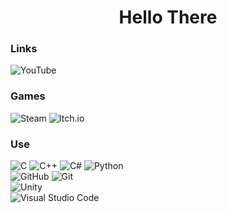<h1 align="center">Hello There</h1>


### Links
![YouTube](https://img.shields.io/badge/YouTube-%23FF0000.svg?style=for-the-badge&logo=YouTube&logoColor=white)</a>

### Games
![Steam](https://img.shields.io/badge/steam-%23000000.svg?style=for-the-badge&logo=steam&logoColor=white)
![Itch.io](https://img.shields.io/badge/Itch-%23FF0B34.svg?style=for-the-badge&logo=Itch.io&logoColor=white)

### Use
![C](https://img.shields.io/badge/C-00599C.svg?style=for-the-badge&logo=c&logoColor=white)</a>
![C++](https://img.shields.io/badge/C++-%2300599C.svg?style=for-the-badge&logo=c%2B%2B&logoColor=white)</a>
![C#](https://img.shields.io/badge/C%23-%23239120.svg?style=for-the-badge&logo=csharp&logoColor=white)</a>
![Python](https://img.shields.io/badge/python-3670A0?style=for-the-badge&logo=python&logoColor=ffdd54)</a>
<br>
![GitHub](https://img.shields.io/badge/github-%23121011.svg?style=for-the-badge&logo=github&logoColor=white)</a>
![Git](https://img.shields.io/badge/git-%23F05033.svg?style=for-the-badge&logo=git&logoColor=white)</a>
<br>
![Unity](https://img.shields.io/badge/unity-%23000000.svg?style=for-the-badge&logo=unity&logoColor=white)</a>
<br>
![Visual Studio Code](https://img.shields.io/badge/Visual%20Studio%20Code-0078d7.svg?style=for-the-badge&logo=visual-studio-code&logoColor=white)</a>
